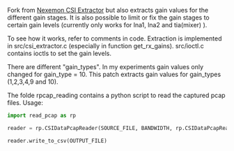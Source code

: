 Fork from [Nexemon CSI Extractor](https://github.com/seemoo-lab/nexmon_csi) but also extracts gain values for the different gain stages. It is also possible to limit or fix the gain stages to certain gain levels (currently only works for lna1, lna2 and tia(mixer) ).

To see how it works, refer to comments in code. Extraction is implemented in src/csi_extractor.c (especially in function get_rx_gains). src/ioctl.c contains ioctls to set the gain levels. 

There are different "gain_types". In my experiments gain values only changed for gain_type = 10. This patch extracts gain values for gain_types (1,2,3,4,9 and 10).

The folde rpcap_reading contains a python script to read the captured pcap files. Usage: 

```python
import read_pcap as rp

reader = rp.CSIDataPcapReader(SOURCE_FILE, BANDWIDTH, rp.CSIDataPcapReader.CSI_TOOL_VERSION_GAIN_RECOVERY_V2)

reader.write_to_csv(OUTPUT_FILE)
```
